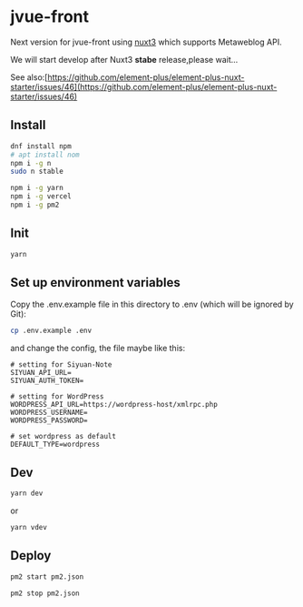 # jvue-front
Next version for jvue-front using [nuxt3](https://github.com/nuxt/framework) which supports Metaweblog API.

We will start develop after Nuxt3 **stabe** release,please wait...

See also:[https://github.com/element-plus/element-plus-nuxt-starter/issues/46](https://github.com/element-plus/element-plus-nuxt-starter/issues/46)

## Install
```bash
dnf install npm
# apt install nom
npm i -g n
sudo n stable

npm i -g yarn
npm i -g vercel
npm i -g pm2
```
## Init
```bash
yarn
```

## Set up environment variables

Copy the .env.example file in this directory to .env (which will be ignored by Git):

```bash
cp .env.example .env
```

and change the config, the file maybe like this:

```properties
# setting for Siyuan-Note
SIYUAN_API_URL=
SIYUAN_AUTH_TOKEN=

# setting for WordPress
WORDPRESS_API_URL=https://wordpress-host/xmlrpc.php
WORDPRESS_USERNAME=
WORDPRESS_PASSWORD=

# set wordpress as default
DEFAULT_TYPE=wordpress
```

## Dev

```bash
yarn dev
```

or

```bash
yarn vdev
```

## Deploy

```bash
pm2 start pm2.json
```

```bash
pm2 stop pm2.json
```